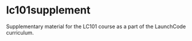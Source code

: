 # lc101supplement
Supplementary material for the LC101 course as a part of the LaunchCode curriculum.
